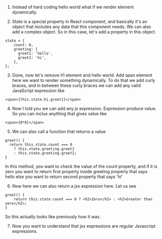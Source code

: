 1. Instead of hard coding hello world what if we render element dynamically.

2. State is a special property in React component, and basically it's an object that includes any data that this component needs. We can also add a complex object. So in this case, let's add a property in this object.

```
state = {
    count: 0,
    greeting: {
      greet1: 'hello',
      greet2: 'hi',
    },
};
```

3. Done, now let's remove h1 element and hello world. Add span element here we want to render something dynamically. To do that we add curly braces, and in between these curly braces we can add any valid JavaScript expression like

```
<span>{this.state.hi.greet1}</span>
```

4. Now I told you we can add any js expression. Expression produce value. So you can inclue anything that gives value like

```
<span>{8*8}</span>
```

5.  We can also call a function that returns a value

```
greet() {
  return this.state.count === 0
    ? this.state.greeting.greet1
    : this.state.greeting.greet2;
}

```

In this method, you want to check the value of the count property, and if it is zero you want to return first property inside greeting property that says hello else you want to return second property that says 'hi'

6. Now here we can also return a jsx expression here. Let us see

```
greet() {
    return this.state.count === 0 ? <h2>Zero</h2> : <h2>Greater than zero</h2>;
}
```

So this actually looks like previously how it was.

7. Now you want to understand that jsx expressions are regular Javascript expressions.

